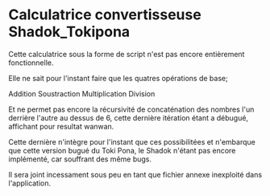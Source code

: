 # Calculatrice convertisseuse Shadok_Tokipona

Cette calculatrice sous la forme de script n'est pas encore entièrement fonctionnelle.

Elle ne sait pour l'instant faire que les quatres opérations de base;

Addition
Soustraction
Multiplication
Division

Et ne permet pas encore la récursivité de concaténation des nombres l'un derrière l'autre au dessus de 6, cette dernière itération étant a débugué, affichant pour resultat wanwan.

Cette dernière n'intègre pour l'instant que ces possibilitées et n'embarque que cette version bugué du Toki Pona, le Shadok n'étant pas encore implémenté, car souffrant des même bugs.

Il sera joint incessament sous peu en tant que fichier annexe inexploité dans l'application.